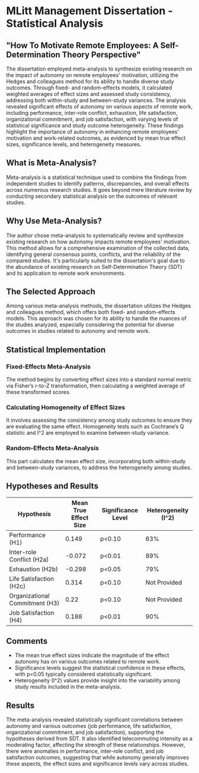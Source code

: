 
# MLitt Management Dissertation - Statistical Analysis
## "How To Motivate Remote Employees: A Self-Determination Theory Perspective"

The dissertation employed meta-analysis to synthesize existing research on the impact of autonomy on remote employees' motivation, utilizing the Hedges and colleagues method for its ability to handle diverse study outcomes. Through fixed- and random-effects models, it calculated weighted averages of effect sizes and assessed study consistency, addressing both within-study and between-study variances. The analysis revealed significant effects of autonomy on various aspects of remote work, including performance, inter-role conflict, exhaustion, life satisfaction, organizational commitment, and job satisfaction, with varying levels of statistical significance and study outcome heterogeneity. These findings highlight the importance of autonomy in enhancing remote employees' motivation and work-related outcomes, as evidenced by mean true effect sizes, significance levels, and heterogeneity measures.

## What is Meta-Analysis?
Meta-analysis is a statistical technique used to combine the findings from independent studies to identify patterns, discrepancies, and overall effects across numerous research studies. It goes beyond mere literature review by conducting secondary statistical analysis on the outcomes of relevant studies.
## Why Use Meta-Analysis?
The author chose meta-analysis to systematically review and synthesize existing research on how autonomy impacts remote employees' motivation. This method allows for a comprehensive examination of the collected data, identifying general consensus points, conflicts, and the reliability of the compared studies. It's particularly suited to the dissertation's goal due to the abundance of existing research on Self-Determination Theory (SDT) and its application to remote work environments.
## The Selected Approach
Among various meta-analysis methods, the dissertation utilizes the Hedges and colleagues method, which offers both fixed- and random-effects models. This approach was chosen for its ability to handle the nuances of the studies analyzed, especially considering the potential for diverse outcomes in studies related to autonomy and remote work.
## Statistical Implementation
### Fixed-Effects Meta-Analysis
The method begins by converting effect sizes into a standard normal metric via Fisher’s r-to-Z transformation, then calculating a weighted average of these transformed scores.
### Calculating Homogeneity of Effect Sizes
It involves assessing the consistency among study outcomes to ensure they are evaluating the same effect. Homogeneity tests such as Cochrane’s Q statistic and I^2 are employed to examine between-study variance.
### Random-Effects Meta-Analysis
This part calculates the mean effect size, incorporating both within-study and between-study variances, to address the heterogeneity among studies.

## Hypotheses and Results

| Hypothesis | Mean True Effect Size | Significance Level | Heterogeneity (I^2) |
|------------|-----------------------|--------------------|---------------------|
| Performance (H1) | 0.149 | p<0.10 | 63% |
| Inter-role Conflict (H2a) | -0.072 | p<0.01 | 89% |
| Exhaustion (H2b) | -0.298 | p<0.05 | 79% |
| Life Satisfaction (H2c) | 0.314 | p<0.10 | Not Provided |
| Organizational Commitment (H3) | 0.22 | p<0.10 | Not Provided |
| Job Satisfaction (H4) | 0.188 | p<0.01 | 90% |

## Comments

- The mean true effect sizes indicate the magnitude of the effect autonomy has on various outcomes related to remote work.
- Significance levels suggest the statistical confidence in these effects, with p<0.05 typically considered statistically significant.
- Heterogeneity (I^2) values provide insight into the variability among study results included in the meta-analysis.

## Results

The meta-analysis revealed statistically significant correlations between autonomy and various outcomes (job performance, life satisfaction, organizational commitment, and job satisfaction), supporting the hypotheses derived from SDT. It also identified telecommuting intensity as a moderating factor, affecting the strength of these relationships. However, there were anomalies in performance, inter-role conflict, and job satisfaction outcomes, suggesting that while autonomy generally improves these aspects, the effect sizes and significance levels vary across studies.